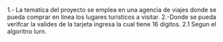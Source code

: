 1.- La tematica del proyecto se emplea en una agencia de viajes 
donde se pueda comprar en linea los lugares turisticos a visitar. 
2.-Donde se pueda verifcar la valides de la tarjeta ingresa la cual tiene 16 digitos.
2.1 Segun el algoritno lurn.
